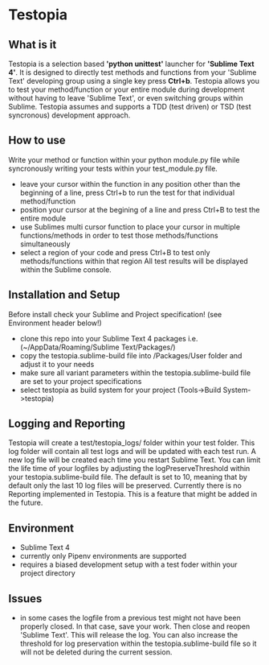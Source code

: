 # Testopia

## What is it
Testopia is a selection based <b>'python unittest'</b> launcher for <b>'Sublime Text 4'</b>. It is designed to directly test methods and functions from your 'Sublime Text' developing group using a single key press <b>Ctrl+b</b>. Testopia allows you to test your method/function or your entire module during development without having to leave 'Sublime Text', or even switching groups within Sublime.
Testopia assumes and supports a TDD (test driven) or TSD (test syncronous) development approach.


## How to use
Write your method or function within your python module.py file while syncronously writing your tests within your test_module.py file.
- leave your cursor within the function in any position other than the beginning of a line, press Ctrl+b to run the test for that individual method/function
- position your cursor at the begining of a line and press Ctrl+B to test the entire module
- use Sublimes multi cursor function to place your cursor in multiple functions/methods in order to test those methods/functions simultaneously
- select a region of your code and press Ctrl+B to test only methods/functions within that region
All test results will be displayed within the Sublime console.

## Installation and Setup
Before install check your Sublime and Project specification! (see Environment header below!)
- clone this repo into your Sublime Text 4 packages i.e. (~/AppData/Roaming/Sublime Text/Packages/)
- copy the testopia.sublime-build file into /Packages/User folder and adjust it to your needs
- make sure all variant parameters within the testopia.sublime-build file are set to your project specifications
- select testopia as build system for your project (Tools->Build System->testopia)

## Logging and Reporting
Testopia will create a test/testopia_logs/ folder within your test folder. This log folder will contain all test logs and will be updated with each test run. A new log file will be created each time you restart Sublime Text. You can limit the life time of your logfiles by adjusting the logPreserveThreshold within your testopia.sublime-build file. The default is set to 10, meaning that by default only the last 10 log files will be preserved.
Currently there is no Reporting implemented in Testopia. This is a feature that might be added in the future.


## Environment
- Sublime Text 4
- currently only Pipenv environments are supported
- requires a biased development setup with a test foder within your project directory 

## Issues
- in some cases the logfile from a previous test might not have been properly closed. In that case, save your work. Then close and reopen 'Sublime Text'. This will release the log. You can also increase the threshold for log preservation within the testopia.sublime-build file so it will not be deleted during
the current session.